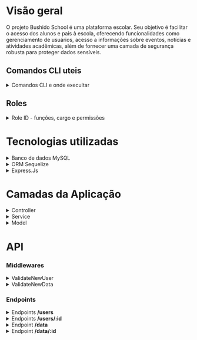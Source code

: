 # Visão geral
O projeto Bushido School é uma plataforma escolar. Seu objetivo é facilitar o acesso dos alunos e pais à escola, oferecendo funcionalidades como gerenciamento de usuários, acesso a informações sobre eventos, notícias e atividades acadêmicas, além de fornecer uma camada de segurança robusta para proteger dados sensíveis.

## Comandos CLI uteis
<details> 
 <Summary> Comandos CLI e onde execultar</summary>

##### Na pasta backend.
- `npm run start`: Inicia o server com nodemon.

- `npm run db:start`: Cria um banco de dados com o sequelize e o popula com os dados iniciais.

- `npm run db:reset`: Deve ser usada na pasta backend. Reseta o banco de dados.

##### Na rais do projeto>

- `npm run start:dev`: Inicia o docker-compose (atualmente so está o banco MySQL no compose).
- `npm run stop:dev`: Para o docker-compose.
- `npm run start:all`: Roda todos os comandos anteriores com exceção do `npm run stop:dev` e `npm run db:reset`.
</details>

 ## Roles

 <details> 
 <Summary>Role ID - funções, cargo e permissões</summary>

  - <b>Admin - administração:</b>.
  - <b>Manager - gerente (direção, secretária e afins):</b> role_id = 2.
  - <b>Teacher - professor:</b>.
  - <b>Staff - funcionários (que não faz parte da administração ou direção):</b>.
  - <b>Student - estudantes e seus responsáveis:</b> role_id = 5.
  - <b>Default - padrão (visitantes e pessoas cujas roles anteriores não se aplica):</b>.

### Nivéis de permissão

#### Admin
As roles `Admin`tem permissão total no  sistema. Pode ver, criar, modificar e deletar qualquer evento, noticias, programações do calendário, postagens, usuário e dados de usuaŕios e afins. Ele consegue ter acesso a quase todas as informações no banco de dados, salvo aquelas que não é exposta via API. Dados sensiveis e confidénciais de funcionários, alunos e professores cadastrado, ficam totalmente acessivél para as roles `Admin`.

#### Manager
As roles `Mnager` tem poder semi-total no sestima. Elas podem ver, criar, editar e deletar dados, incluindos os dados pessoais, porém ficam limitados a dados de pessoas cadastradas com role `Student`. Dados pessoais de funcionários, qualquer que seja a role, ficam indisponivél para as roles `Manager`. É permitido o acesso somente leitura, de alguns dados de outras roles, e são elas: CNH, endereço, contato, contato de emergencia, matricula, numéro do contrato, plano de saúde, ramal e cartão SUS.

#### Teacher
As roles `Teacher`tem permissões apenas para acessar dados referentes a desempenho dos alunos. Eles podem ver, criar, modificar e deletar dados dos tipos notas nas matérias, faltas, trabalhos feitos e por fazer, atividades diversas (avaliativas ou não). Além disso, esses acessos só é permitido para as matérias e turma na qual ele/ela leciona. Um professor/a não tem permissão para ver ou interagir com dados de outras matérias ou turma.

#### Staff
As roles `Staff` só permissão para fazer gerenciamento de conteúdo do site: criar, ver, modificar e deletar postagens, noticias, eventos e programações.

#### Students
As roles `Students`só tem acesso somente leitura dos seus dados, pessaois, matrécula e desempenho escolar. Além de acesso a area onde é possivél enviar e recebe documentos escolar e renovar ou cancelar matrículas (tanto para evntos: viagens, acampamentos, etc, quanto escolar).

#### Default
As roles `Default` são as roles padrão para visitantes ou usuários cujas as roles anteriores não se aplica. Elas só tem permissão somente leitura das publicações do site e acesso a área de matréculas.
</details>

# Tecnologias utilizadas


<details>
<summary> Banco de dados MySQL</summary>

## Banco de dados - MySQL
O banco de dados do projeto conta com um sistema ORM para uma consulta segura e prática dos dados nele armazenados. Além disso, dados sensíveis como informações pessoais e senhas são criptografados por meio da ferramenta de hashing prática e eficiente, bcrypt.

Outro fator que contribui significativamente para a segurança do projeto é a adoção do modelo MSC (Model, Service, Controller) e uma registro detalhado dos login de usuários.

Caso aja algum tipo de ataque como o de XSS, será possivel localizar de onde veio, pois apenas usuários devidamente autenticados pode ter acesso aos endpoints das API's.
</details>

<details>
<summary>ORM Sequelize</summary>

## ORM Sequelize
O Sequelize é uma biblioteca Node.js amplamente adotada para mapeamento objeto-relacional (ORM - Object-Relational Mapping). Essa ferramenta simplifica a interação entre uma aplicação Node.js e um banco de dados relacional, tornando a manipulação de dados mais intuitiva e eficiente.

Com o Sequelize, é possível definir modelos de dados usando JavaScript, o que corresponde diretamente às tabelas no banco de dados. Isso facilita a implementação das operações CRUD (Create, Read, Update, Delete), pois se baseia em conceitos familiares ao desenvolvedor.

Além disso, o Sequelize oferece suporte a uma variedade de bancos de dados, incluindo MySQL, PostgreSQL, SQLite e MSSQL. Essa flexibilidade permite escolher a tecnologia mais adequada às necessidades do projeto.

Além disso, o Sequelize é complementado pelo Sequelize CLI, uma ferramenta de linha de comando que facilita ainda mais o desenvolvimento e a manutenção de bancos de dados relacionais.

O Sequelize CLI oferece uma variedade de comandos que agilizam tarefas comuns, como a geração automática de modelos, migrações e seeders. Com alguns comandos, é possivel inicializar um projeto Sequelize, criar e gerenciar modelos de dados, realizar migrações de esquema e preencher o banco de dados com dados de teste.

Outra vantagem do Sequelize é sua ampla aceitação na comunidade Node.js e uma documentação abrangente e ativa, garantindo um suporte confiável e uma curva de aprendizado suave para os desenvolvedores.
</details>

<details>
<summary>Express.Js</summary>

## Express
O Express.js é um framework web minimalista para Node.js que simplifica o desenvolvimento de aplicativos web e APIs.
O Express segue o paradigma "faça o mínimo, mas faça bem feito", o que o torna fácil de aprender e usar para desenvolvedores de todos os níveis de experiência.

O Express permite que escolhamos e implementemos apenas os recursos necessários para os aplicativos, sem impor estruturas rígidas ou convenções.

O Express possui um vasto ecossistema de middleware, que são funções intermediárias que podem ser adicionadas ao pipeline de requisição para realizar diversas tarefas, como tratamento de erros, autenticação e autorização, entre outras.

### Middlewares json() e cors()
O middleware `express.json()` é utilizado para fazer o parsing do corpo das requisições HTTP que possuem o formato JSON, ou seja, ele extrai os dados enviados pelo cliente no corpo da requisição e os disponibiliza no objeto req.body para fácil manipulação pelo código do servidor.

O middleware `express(cors())` é utilizado para habilitar o CORS (Cross-Origin Resource Sharing) em um aplicativo Express. Isso permite que o servidor responda a solicitações de recursos vindas de diferentes origens do que o próprio servidor, o que é útil em cenários de APIs que precisam ser acessadas por clientes hospedados em domínios diferentes.

Esses dois middlewares são comumente utilizados em aplicações Express para lidar com requisitos comuns, como o envio de dados JSON e a habilitação do CORS, garantindo assim uma maior eficiência e segurança no desenvolvimento de aplicativos web.
</details>




# Camadas da Aplicação
<details>
<summary>Controller</summary>

A camada de controle (Controller) é responsável por verificar o tipo de solicitação que está sendo feita. Em quase todas as requisições, é necessário estar devidamente autenticado, com um token válido e uma 'role' associada, exceto nas seguintes rotas:

- `app.get('/', GetAllPosts)`
- `app.get('/news', GetAllNews)`
- `app.get('/events', GetAllEvents)`
- `app.get('/slides', GetSlideImg)`
- `app.post('/users', CreateNewStudent)`
- `app.post('/matric', RequestNewMatric)`

Se não houver um token válido ou uma role associada na requisição, é enviado um erro com o status HTTP 400 (Bad Request), indicando que os dados não são válidos. Em casos de múltiplas tentativas inválidas de acesso (5 vezes), a conexão é bloqueada por 5 minutos como medida de segurança. Além disso, um e-mail é enviado para o usuário registrado naquele login, alertando sobre as tentativas de acesso inválidas.
</details>

<details>
<summary>Service</summary>

A camada de serviços (Service) é responsável por lidar com as regras de negócios. Ela verifica se todos os dados são válidos e então os encaminha para a camada Model. Se houver algum dado que não esteja de acordo com os padrões estipulados, um erro é retornado.

  - Exemplo, ao tentar acessar uma rota sem a devida credêncial: 

   - Um aluno, devidamente logado, com seu token e role ativos, tenta acessar um painel que apenas um professor ou alguem com uma role superior ao de `student` pode acessar. Nesse exemplo, ele passará pela rota controller, já que existe um token ativo e uma role válida no corpo da requisição. No entanto, essa rota é destinada a professores ou a uma role superior à de student, como staff, manager ou admin. Quando a requisição chega na camada de serviços (Service) e a verificação da role não atende às regras de serviços, `é necessário ter uma role válida;`  a requisição é recusada e é retornado um erro com status 401 unauthorized e uma mensagem, `Acesso Negado! Você não possui as permissões necessárias para acessar esta funcionalidade.` .

   </details>

<details>
<summary>Model</summary>

A camada Model é responsável pela interação com o banco de dados e pela manipulação dos dados da aplicação. Ela representa as entidades do sistema e define suas estruturas, relações e comportamentos.

Cada modelo possui responsabilidades únicas, consultando sua respectiva entidade (tabela do banco de dados). Cada consulta é feita utilizando o ORM do Sequelize, o que facilita muito a implementação do CRUD.

<details>
<summary>Users</summary>

O model `Users` é o responsável por interagir a tabela `Users` no banco de dados. Com ela é possivel fazer o CRUD de cada usuários registrado.

Para poder registrar um novo usuário no banco de dados, é necessário os seguintes dados.

  - username: O nome de usuário será utilizado para fazer login no sistema.

  - email: Seŕa utilizando tanto para efetuar login como também para possiveis envio de emails e recuperação de senha. 

  - password: A senha deve ser composta por: letra maiuscula, minuscula, números e caractere especial e possuir no minimo 6 digitos.

  - role_id: Esse é um dos identificadores de segurança e função no sistema. Sem uma role_id, o usuário não pode fazer nada além de ver o conteúdo do site. É listado todas as roles possiveis no inicio desse documento.
</details>

<details>
<summary>User_Data</summary>

 Essa Model é a responsável por interagir com a tabela `User_data` no banco de dados. Nessa tabela, fica registrado todos os dados pessoais dos usuários.

 Para poder registrar um novo usuário no banco de dados, é necessário os seguintes dados.
 
 - user_id: Sem ter um `user` devidamente regsitrado no sistema não é possivel ter dados pessoais de `user`.

 - name: É necessário passar o nome completo. Esse nome náo é o nome de usuário nem o nome que é exposto no perfil de usuário e não é possivel alterar sem uma consulta direta no banco de dados com uma role de `admin`.

 - email: Deve ser o mesmo email utilizado no momento de criar o `username`. Não é possivel registrar um email inválido: sem o `@` e o `.com` e com espaço vazio entre eles.

 - birthday: No formato `YYYY-MM-DD`. Não permitido data inválido: uma data no futuro ou com mais de 100 anos.

 - address: Endereço completo: rua, bairro, cidade, estado e CEP.

 - phone: Telefone deve ser `string` e no formato: `XX X XXXX-XXXX`.

  > Apartir desse ponto, serão envio de documentação e que só é adicionado após a confirmação da matrícula. No caso de registro de funcionários, todos esses dados, com exeção de `username`, será preenchida por alguem da direção ou alguem com permissão necessária.

- matriculation: O número da matrícula pode ser visto no perfil de usuário.

- RG: O RG deve ser preenchido no formato de `string` com essa estrutura `xx.xxx.xxx-x`.
- CPF: O CPF deve ser preenchido no formato de `string` com essa estrutura `xxx.xxx.xxx-xx`.
</details>
</details>

# API

### Middlewares

<details>
<summary>ValidateNewUser</summary>

Essa Middleware é a responsável por tratar os dados de entrada no cadastro de novos usuários. Caso algum dado esteja inválido ou ausente, a conexão é imterrompida e um erro é lançado.

- <b>username:</b> 
Se não tiver um username lança um erro com status `400 Bad Request`, e uma mensagem avisando que esse campo é obrigatório e mostrando um exemplo de formato válido.

> {<br> <span style="margin-left: 30px">message: "O campo 'username' é obrigatório e deve ter no minimo 3 caracteres"</span><br>}

- <b>email:</b> 
Se o email estiver ausente ou no formato errado lança um erro com status `400 Bad Request`, e uma mensagem avisando que esse campo é obrigatório e mostrando um exemplo de formato válido. 

> {<br> <span style="margin-left: 30px">message: "O campo 'email' é obrigatório e deve ser no formato: 'test@test.com'"</span><br>}

Caso o email já exista no banco de dados, lança um erro com status `409 Conflict`, com a mensagem que o email informado já está cadastrado no sistema. 

> {<br> <span style="margin-left: 30px">message: "O email já está cadastrado!"</span><br>}

- <b>password:</b>
 Caso a senha esteja ausente ou formato e tamanho inválido, é lançado um erro com status `400 Bad Request` e uma mensagem avisando que esse campo é obrigatório e mostrando um exemplo de formato válido.

 > {<br> <span style="margin-left: 30px">message: "O campo 'password' é obrigatório e deve ter no minimo 6 caracteres!"</span><br>}

- <b>role_id:</b> 
Se não houver role_id ou for uma role_id inválida, retornar erro com status `400 Bad Request`, e uma mensagem avisando que esse campo é obrigatório.

> {<br> <span style="margin-left: 30px">message: "O campo "role_id" é obrigatório"</span><br>}

Se o cadastro for feito com sucesso, é retornado um objeto com a mensagem de sucesso e informando a role do usuário e o status http `201 created`.

> {<br> <span style="margin-left: 30px">message: "Usuário criado com sucesso! A sua role é: "role-exemplo", status: 201"</span><br>}
</details>


<details>
<summary>ValidateNewData</summary>

Essa Middleware é a responsável por tratar os dados de entrada no cadastro de dados pessoais do usuários. Caso algum dado esteja inválido ou ausente, a conexão é imterrompida e um erro é lançado.

- <b>name:</b> 
Se não tiver um name lança um erro com status `400 Bad Request`, e uma mensagem avisando que esse campo é obrigatório e mostrando um exemplo de formato válido.

> {<br> <span style="margin-left: 30px">message: "O campo 'name' é obrigatório e deve ter no minimo 6 caracteres"</span><br>}

- <b>email:</b> 
Se o email estiver ausente ou no formato errado lança um erro com status `400 Bad Request`, e uma mensagem avisando que esse campo é obrigatório e mostrando um exemplo de formato válido. 

> {<br> <span style="margin-left: 30px">message: "O campo 'email' é obrigatório e deve ser no formato: 'test@test.com'"</span><br>}

Caso o email já exista no banco de dados, lança um erro com status `409 Conflict`, com a mensagem que o email informado já está cadastrado no sistema. 

> {<br> <span style="margin-left: 30px">message: "O email já está cadastrado!"</span><br>}

- <b>user_id:</b>
 Caso o userìd informado não constar no banco de dados ou ter um formato inválido, é lançado um erro com status `400 Bad Request` e uma mensagem avisando que esse campo é obrigatório e mostrando um exemplo de formato válido.

 > {<br> <span style="margin-left: 30px">message: "O campo 'user_id' é obrigatório e deve ser um número !"</span><br>}

- <b>matriculation:</b> 
Se não houver matriculation ou ter um formato inválida, retornar erro com status `400 Bad Request`, e uma mensagem avisando que esse campo é obrigatório. A matricula é formada por valores aleátorios com exceção do sexto caracter (terceira letra) que deve ser por obrigação a letra `B` e do decimo quinto caracter (oitavo número) ser o número `8`.

> {<br> <span style="margin-left: 30px">message: "O campo "matriculation" é obrigatório"</span><br>}

- <b>birthday:</b> 
Se não houver birthday ou ter um formato inválida, retornar erro com status `400 Bad Request`, e uma mensagem avisando que esse campo é obrigatório.

> {<br> <span style="margin-left: 30px">message: "O campo "birthday" é obrigatório" e deve ter o formato `YYYY-MM-DD`!</span><br>}

- <b>address:</b> 
Se não houver address ou ter um formato inválida, retornar erro com status `400 Bad Request`, e uma mensagem avisando que esse campo é obrigatório.
> {<br> <span style="margin-left: 30px">message: "O campo "address" é obrigatório"</span><br>}

- <b>phone:</b> 
Se não houver phone ou ter um formato inválida, retornar erro com status `400 Bad Request`, e uma mensagem avisando que esse campo é obrigatório.
> {<br> <span style="margin-left: 30px">message: "O campo "phone" é obrigatório e deve ter o formato `xx x xxxx-xxxx`"</span><br>}

- <b>phone:</b> 
Se não houver phone ou ter um formato inválida, retornar erro com status `400 Bad Request`, e uma mensagem avisando que esse campo é obrigatório.
> {<br> <span style="margin-left: 30px">message: "O campo "phone" é obrigatório e deve ter o formato `xx x xxxx-xxxx`"</span><br>}

- <b>CPF:</b> 
Se não houver CPF ou ter um formato inválida, retornar erro com status `400 Bad Request`, e uma mensagem avisando que esse campo é obrigatório.
> {<br> <span style="margin-left: 30px">message: "O campo "CPF" é obrigatório e deve ter o formato `xxx.xxx.xxx-xx`"</span><br>}

- <b>RG:</b> 
Se não houver RG ou ter um formato inválida, retornar erro com status `400 Bad Request`, e uma mensagem avisando que esse campo é obrigatório.
> {<br> <span style="margin-left: 30px">message: "O campo "RG" é obrigatório e deve ter o formato `xx.xxx.xxx-x`"</span><br>}
</details>

### Endpoints

<details>
<summary> Endpoints <b>/users</b></summary>

Este endpoit é a rota para ter acesso a todos os usuários registrado no banco de dados. 

Ao utilizar o metodo HTTP POST, você cosegue criar um novo usuário na tabela `Users` no banco de dado caso todos os dados passados estejam corretos.

Ao acessar essa rota utlizando o metodo GET, estando devidamente logado, com um token e uma `role_id` válida, que neste caso é a role de `manager` ou de `admin`, você terá como retorno, um array de objetos com todos os usuários cadastrado na tabela `Users` no banco de dados

Ao utilizar o metodo HTTP PUT nessa rota e você estiver devidamente logado, com um token e uma `role_id` válida, você consegue fazer a atualização de seus dados de usuários

Ao utilizar o metodo HTTP DELETE, estando devidamente logado, com token e `role_id` válida, você consegue encerrar o seu cadastro no sistema deletando permanentemente o seu username.

Neste endpoint também é possível passar uma `query data=true` ficando assim, `/users?data=true`.

Ao adicionar no endpoint a query `data=true` numa requesição GET, você terá no retorno, um array com todos `users` juntamente com seus dados pessoais. Sem a query você recebe somente um array contendo os dados de usuários de todos os usuários cadastrado.
</details>

<details>
<summary>Endpoints <b>/users/:id</b></summary>

Este endpoit é a rota para ter acesso aos dados de usuário de um determinado usuário registrado no banco de dados. 

Não é possível utilizar o metodo HTTP POST nesta rota.

Ao acessar essa rota utlizando o metodo GET passando como paramentro um ID de usuário valido e estando devidamente logado, com um token e uma `role_id` válida, que neste caso é a role de `manager` ou de `admin`, você terá como retorno, um objeto com todos os dados de usuário pertencentes à aquele ID.

Ao utilizar o metodo HTTP PUT nessa rota e você estiver devidamente logado, com um token e uma `role_id` válida, você consegue fazer a atualização de seus dados de usuários mas não é possível alterar dados de outros usuários. Ao menos que tenha uma role `admin`.

Ao utilizar o metodo HTTP DELETE, estando devidamente logado, com token e `role_id` válida, você consegue encerrar o seu cadastro no sistema deletando permanentemente o seu usuário ou de outro usuário. 

Neste endpoint também é possível passar uma `query data=true` ficando assim, `/users/:id?data=true`.

Ao adicionar no endpoint a query `data=true` numa requesição GET, você terá no retorno, além dos dados de usuário como tambem todos os seus dados pessoais. Sem a query você recebe somente um objeto contendo os dados de usuários.
</details>

<details>
<summary>Endpoint <b>/data</b></summary>

Este endpoit é a rota para ter acesso aos dados pessoais de todos os usuários registrados no banco de dados. 

Ao utilizar o metodo HTTP POST passando um `user_id` válido, você cosegue inserir dados pessoais do usuário dono do ID, na tabela `User_Data` no banco de dado, caso todos os dados passados estejam de acordo com as regras de serviços.

Ao acessar essa rota utlizando o metodo GET, estando devidamente logado, com um token e uma `role_id` válida, que neste caso é a role de `manager` ou de `admin`, você terá como retorno, um array de objetos com todos os dados pessoas cadastrado na tabela `User_Data` no banco de dados

Ao utilizar o metodo HTTP PUT nessa rota e você estiver devidamente logado e passar um ID válido (ID dos dados pessoais na tabela `User_Data`), e estiver com um token e uma `role_id` válida, você consegue fazer a atualização de seus dados pessoais

Não é possível usar o metodo HTTP DELETE nessa rota. Caso o usuário deseja deletar o seu cadastro, os seus dados pessoais serão deletados automaticamente. Metodo CASCADE.
</details>

<details>
<summary>Endpoint <b>/data/:id</b></summary>

Este endpoit é a rota para ter acesso a dados pessoais específicos. 

Não é possível utilizar o metodo HTTP POST nesta rota.

Ao acessar essa rota utlizando o metodo GET passando como paramentro um ID válido e estando devidamente logado, com um token e uma `role_id` válida, que neste caso é a role de `manager` ou de `admin`, você terá como retorno, um objeto com os dados pessoais pertencentes à aquele ID.

Ao utilizar o metodo HTTP PUT nessa rota e você estiver devidamente logado, com um token e uma `role_id` válida, você consegue fazer a atualização desses dados. Desde que tenha uma role `admin` ou esses dados pertencer ao usuário que está logado.

Não é possivel utilizar o metodo HTTP DELETE nesta rota, os dados pessoais são deletada juntamente com os dados de usuários. Metodo CASCADE
</details>